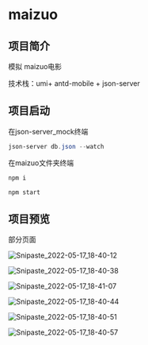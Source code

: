 # maizuo

## 项目简介

模拟 maizuo电影

技术栈：umi+ antd-mobile + json-server

## 项目启动

在json-server_mock终端

```powershell
json-server db.json --watch
```

在maizuo文件夹终端

```js
npm i
```

```js
npm start 
```

## 项目预览

部分页面

![Snipaste_2022-05-17_18-40-12](https://raw.githubusercontent.com/admin-zlj/wenjian/main/maizuo/%E9%A1%B9%E7%9B%AE%E9%A2%84%E8%A7%88/Snipaste_2022-05-17_18-40-12.png)

![Snipaste_2022-05-17_18-40-38](https://raw.githubusercontent.com/admin-zlj/wenjian/main/maizuo/%E9%A1%B9%E7%9B%AE%E9%A2%84%E8%A7%88/Snipaste_2022-05-17_18-40-38.png)

![Snipaste_2022-05-17_18-41-07](https://raw.githubusercontent.com/admin-zlj/wenjian/main/maizuo/%E9%A1%B9%E7%9B%AE%E9%A2%84%E8%A7%88/Snipaste_2022-05-17_18-41-07.png)

![Snipaste_2022-05-17_18-40-44](https://raw.githubusercontent.com/admin-zlj/wenjian/main/maizuo/%E9%A1%B9%E7%9B%AE%E9%A2%84%E8%A7%88/Snipaste_2022-05-17_18-40-44.png)

![Snipaste_2022-05-17_18-40-51](https://raw.githubusercontent.com/admin-zlj/wenjian/main/maizuo/%E9%A1%B9%E7%9B%AE%E9%A2%84%E8%A7%88/Snipaste_2022-05-17_18-40-51.png)

![Snipaste_2022-05-17_18-40-57](https://raw.githubusercontent.com/admin-zlj/wenjian/main/maizuo/%E9%A1%B9%E7%9B%AE%E9%A2%84%E8%A7%88/Snipaste_2022-05-17_18-40-57.png)
